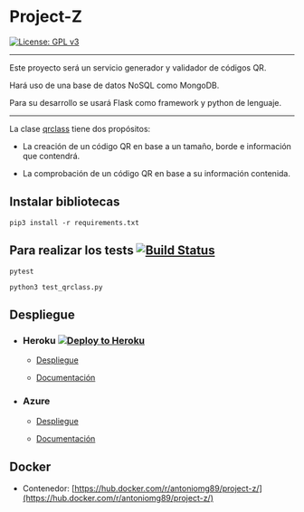 # Project-Z

[![License: GPL v3](https://img.shields.io/badge/License-GPL%20v3-blue.svg)](https://www.gnu.org/licenses/gpl-3.0)

***

Este proyecto será un servicio generador y validador de códigos QR.


Hará uso de una base de datos NoSQL como MongoDB.


Para su desarrollo se usará Flask como framework y python de lenguaje.

***

La clase [qrclass](https://github.com/antoniomg89/Project-Z/tree/master/doc/info.md) tiene dos propósitos:
- La creación de un código QR en base a un tamaño, borde e información que contendrá.

- La comprobación de un código QR en base a su información contenida.


## Instalar bibliotecas

~~~
pip3 install -r requirements.txt
~~~

## Para realizar los tests [![Build Status](https://travis-ci.com/antoniomg89/Project-Z.svg?branch=master)](https://travis-ci.com/antoniomg89/Project-Z)



~~~
pytest

python3 test_qrclass.py
~~~

## Despliegue

- ### Heroku [![Deploy to Heroku](https://www.herokucdn.com/deploy/button.png)](https://projectz-iv.herokuapp.com/genQR)
  - [Despliegue](https://projectz-iv.herokuapp.com/status)

  - [Documentación](https://github.com/antoniomg89/Project-Z/blob/master/doc/Despliegue%20Heroku.md)

- ### Azure
    - [Despliegue](https://projectz-iv.azurewebsites.net/genQR)

    - [Documentación](https://github.com/antoniomg89/Project-Z/blob/master/doc/Despliegue%20Azure.md)

## Docker

  - Contenedor: [https://hub.docker.com/r/antoniomg89/project-z/](https://hub.docker.com/r/antoniomg89/project-z/)
